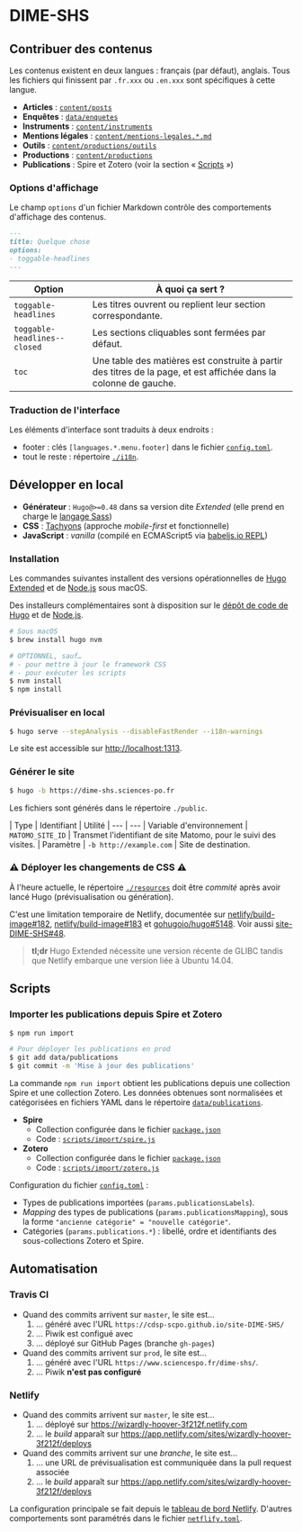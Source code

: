 # DIME-SHS


## Contribuer des contenus

Les contenus existent en deux langues : français (par défaut), anglais.
Tous les fichiers qui finissent par `.fr.xxx` ou `.en.xxx` sont spécifiques à cette langue.

- **Articles** : [`content/posts`](content/posts)
- **Enquêtes** : [`data/enquetes`](data/enquetes)
- **Instruments** : [`content/instruments`](content/instruments)
- **Mentions légales** : [`content/mentions-legales.*.md`](content)
- **Outils** : [`content/productions/outils`](content/productions/outils)
- **Productions** : [`content/productions`](content/productions)
- **Publications** : Spire et Zotero (voir la section « [Scripts](#scripts) »)

### Options d'affichage

Le champ `options` d'un fichier Markdown contrôle des comportements d'affichage des contenus.

```markdown
---
title: Quelque chose
options:
- toggable-headlines
---
```

| Option                        | À quoi ça sert ?
| ---                           | ---
| `toggable-headlines`          | Les titres ouvrent ou replient leur section correspondante.
| `toggable-headlines--closed`  | Les sections cliquables sont fermées par défaut.
| `toc`                         | Une table des matières est construite à partir des titres de la page, et est affichée dans la colonne de gauche.

### Traduction de l'interface

Les éléments d'interface sont traduits à deux endroits :

- footer : clés `[languages.*.menu.footer]` dans le fichier [`config.toml`](config.toml).
- tout le reste : répertoire [`./i18n`](i18n).


## Développer en local

- **Générateur** : `Hugo@>=0.48` dans sa version dite _Extended_ (elle prend en charge le [langage Sass][])
- **CSS** : [Tachyons][] (approche _mobile-first_ et fonctionnelle)
- **JavaScript** : _vanilla_ (compilé en ECMAScript5 via [babeljs.io REPL][])

### Installation

Les commandes suivantes installent des versions opérationnelles de [Hugo Extended][Hugo] et de [Node.js][] sous macOS.

Des installeurs complémentaires sont à disposition sur le [dépôt de code de Hugo][hugo-releases] et de [Node.js][nodejs-releases].

```bash
# Sous macOS
$ brew install hugo nvm

# OPTIONNEL, sauf…
# - pour mettre à jour le framework CSS
# - pour exécuter les scripts
$ nvm install
$ npm install
```


### Prévisualiser en local

```bash
$ hugo serve --stepAnalysis --disableFastRender --i18n-warnings
```

Le site est accessible sur [http://localhost:1313](http://localhost:1313).

### Générer le site

```bash
$ hugo -b https://dime-shs.sciences-po.fr
```

Les fichiers sont générés dans le répertoire `./public`.

| Type | Identifiant | Utilité
| ---       | ---
| Variable d'environnement  | `MATOMO_SITE_ID`  | Transmet l'identifiant de site Matomo, pour le suivi des visites.
| Paramètre   | `-b http://example.com`  | Site de destination.


### ⚠️ Déployer les changements de CSS ⚠️

À l'heure actuelle, le répertoire [`./resources`](resources) doit être _commité_ après avoir lancé Hugo (prévisualisation ou génération).

C'est une limitation temporaire de Netlify, documentée sur [netlify/build-image#182](https://github.com/netlify/build-image/issues/182), [netlify/build-image#183](https://github.com/netlify/build-image/issues/183) et [gohugoio/hugo#5148](https://github.com/gohugoio/hugo/issues/5148).
Voir aussi [site-DIME-SHS#48](https://github.com/CDSP-SCPO/site-DIME-SHS/pull/48).

> **tl;dr** Hugo Extended nécessite une version récente de GLIBC tandis que Netlify embarque une version liée à Ubuntu 14.04.

## Scripts

### Importer les publications depuis Spire et Zotero

```bash
$ npm run import

# Pour déployer les publications en prod
$ git add data/publications
$ git commit -m 'Mise à jour des publications'
```

La commande `npm run import` obtient les publications depuis une collection Spire et une collection Zotero.
Les données obtenues sont normalisées et catégorisées en fichiers YAML dans le répertoire [`data/publications`](data/publications).

- **Spire**
  - Collection configurée dans le fichier [`package.json`](package.json)
  - Code : [`scripts/import/spire.js`](scripts/import/spire.js)
- **Zotero**
  - Collection configurée dans le fichier [`package.json`](package.json)
  - Code : [`scripts/import/zotero.js`](scripts/import/zotero.js)

Configuration du fichier [`config.toml`](config.toml) :

- Types de publications importées (`params.publicationsLabels`).
- _Mapping_ des types de publications (`params.publicationsMapping`), sous la forme `"ancienne catégorie" = "nouvelle catégorie"`.
- Catégories (`params.publications.*`) : libellé, ordre et identifiants des sous-collections Zotero et Spire.

## Automatisation

### Travis CI

- Quand des commits arrivent sur `master`, le site est…
  1. … généré avec l'URL `https://cdsp-scpo.github.io/site-DIME-SHS/`
  1. … Piwik est configué avec
  1. … déployé sur GitHub Pages (branche `gh-pages`)
- Quand des commits arrivent sur `prod`, le site est…
  1. … généré avec l'URL `https://www.sciencespo.fr/dime-shs/`.
  1. … Piwik **n'est pas configuré**

### Netlify

- Quand des commits arrivent sur `master`, le site est…
  1. … déployé sur https://wizardly-hoover-3f212f.netlify.com
  1. … le _build_ apparaît sur https://app.netlify.com/sites/wizardly-hoover-3f212f/deploys
- Quand des commits arrivent sur une _branche_, le site est…
  1. … une URL de prévisualisation est communiquée dans la pull request associée
  1. … le _build_ apparaît sur https://app.netlify.com/sites/wizardly-hoover-3f212f/deploys

La configuration principale se fait depuis le [tableau de bord Netlify][].
D'autres comportements sont paramétrés dans le fichier [`netflify.toml`](netlify.toml).

[Hugo]: https://gohugo.io
[Node.js]: https://nodejs.org
[hugo-releases]: https://github.com/gohugoio/hugo/releases
[nodejs-releases]: https://nodejs.org/fr/download/
[tableau de bord Netlify]: https://app.netlify.com/sites/wizardly-hoover-3f212f
[langage Sass]: https://sass-lang.com/guide
[Tachyons]: https://tachyons.io
[babeljs.io REPL]: http://babeljs.io/repl#?babili=false&browsers=safari%20%3E%2B&build=&builtIns=false&spec=false&loose=false&code_lz=Q&debug=false&forceAllTransforms=false&shippedProposals=false&circleciRepo=&evaluate=false&fileSize=false&sourceType=module&lineWrap=true&presets=env&prettier=false&targets=&version=6.26.0&envVersion=1.6.2
